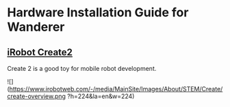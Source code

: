 # Hardware Installation Guide for Wanderer

## [iRobot Create2](https://www.irobot.com/About-iRobot/STEM/Create-2.aspx)
Create 2 is a good toy for mobile robot development. 

![](https://www.irobotweb.com/-/media/MainSite/Images/About/STEM/Create/create-overview.png ?h=224&la=en&w=224)
